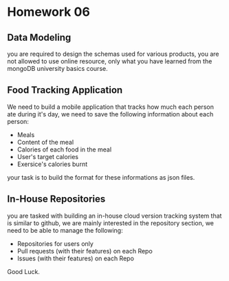 # Homework 06

## Data Modeling

you are required to design the schemas used for various products, you are not allowed to use online resource, only what you have learned from the mongoDB university basics course.

## Food Tracking Application

We need to build a mobile application that tracks how much each person ate during it's day, we need to save the following information about each person:
- Meals
- Content of the meal
- Calories of each food in the meal
- User's target calories
- Exersice's calories burnt

your task is to build the format for these informations as json files.

## In-House Repositories

you are tasked with building an in-house cloud version tracking system that is similar to github, we are mainly interested in the repository section, we need to be able to manage the following:

- Repositories for users only
- Pull requests (with their features) on each Repo
- Issues (with their features) on each Repo

Good Luck.